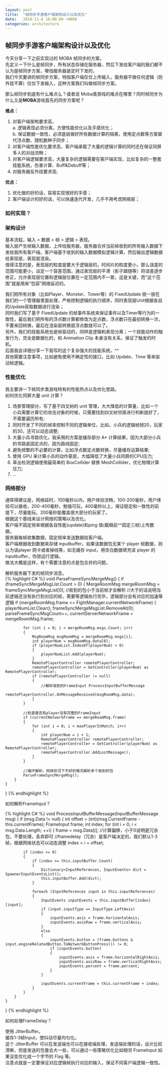 ```yaml
---
layout: post
title:  "帧同步手游客户端架构设计以及优化"
date:   2018-11-8 10:00:00 +0800
categories: architecture
---
```

## 帧同步手游客户端架构设计以及优化
今天分享一下之前实现过的 MOBA 帧同步的方案。<br>
先定义一下什么是帧同步，所有状态存储在服务器，然后下发给客户端的我们都不认为是帧同步方案，哪怕服务器是定时下发的，<br>
我们今天要讲的帧同步方案，特指客户端仅仅上传输入，服务器不做任何逻辑（防外挂不算）仅仅下发输入，这种方案我们叫做帧同步方案。<br>

那么帧同步到底有什么难点么？或者说 Moba类游戏的难点在哪里？同时帧同步为什么又是**MOBA**游戏首先的同步方案呢？<br>

**难点：**
1. 对客户端架构要求高，<br>
	a. 逻辑表现必须分离，方便性能优化以及手感优化；<br>
	b. 保证数据一致性，必须底层做好所有数据计算的隔离，使用定点数等方案替代浮点数、随机数种子同步；<br>
2. 对客户端性能优化要求高，客户端承载了大量的逻辑计算的同时还在保证同屏多人的对战流畅；
3. 对客户端逻辑要求高，大量复杂的逻辑需要在客户端实现，比如复杂的一整套技能系统，伤害计算、Buff&Debuff等；
4. 对服务器反外挂要求高;

**优点：**
1. 优化做的好的话，容易实现很好的手感；
2. 客户端设计的好的话，可以快速迭代开发，几乎不用考虑网络层；

### 如何实现？<br>

### 架构设计
基本流程，输入 > 数据 > 帧 > 逻辑 > 表现。<br>
输入层产生帧输入数据，上传给服务器，服务器合并当前帧收到的所有输入数据下发给我所有客户端，客户端基于收到的输入数据模拟逻辑计算，然后输出逻辑数据给表现层，表现层渲染。<br>
值得注意的是，表现层的粒度是要大于逻辑层的，时间片的粒度更小，那么误差的范围可能更小，设定一个容差范围，通过表现层的平滑（影子跟随等）将误差逐步修正，允许表现层位置和逻辑层位置在一定范围内不一致，这是关键，而“这个范围”就是用来“包容”网络延迟的。

我们把所有对象（比如Player、Monster、Tower等）的 FixedUpdate 统一放在我们的一个管理器里面处理，严格控制逻辑的执行顺序，同时表现层Unit根据各自的Update获取数据进行渲染；<br>
同时我们写了基于 FixedUpdate 的帧事件系统来保证事件以及Timer等行为的一致性，最后我们把所有的浮点数计算都修改为定点数，浮点数只在最初转换一次，不要来回转换，最后在渲染层转换层浮点数就可以了。<br>
另外，我们的技能系统也是帧驱动的，同样是逻辑和表现分离；一个技能动作的触发行为，完全是数据化的，和 Animation Clip 本身没有关系，保证了触发的时机。<br>
后面我会详细分享一下我写的这个复杂强大的技能系统，^^<br>
其他需要注意事项，比如避免使用不确定性的接口，比如 Update、Time 等来驱动帧逻辑。<br>


### 性能优化
我主要讲一下帧同步类游戏特有的性能热点以及优化思路。<br>
如何优化同屏大量 unit 计算？
1. 场景管理部分，写了基于四叉树的 unit 管理，大大降低的计算量，比如一个小兵需要计算它的攻击对象的时候，只需要找到四叉树邻居进行判断就好了，不需要遍历所有;
2. 同时开发了不同的帧率控制不同的逻辑单位，比如，小兵的逻辑帧频20，玩家的30，还可以动态调整;
3. 大量小兵寻路优化，我采用的方案是缓存部分 A* 计算结果，因为大部分小兵的寻路是固定点的，因为路线固定;
4. 避免频繁的不必要的计算，比如浮点数定点数转换，尽量缓存运算结果;
5. 使用 GPU 来计算小兵的动作蒙皮，大幅降低了大量小兵同屏的CPU压力;
6. 草丛检测逻辑使用最简单的 BoxCollider 替换 MeshCollider，优化物理计算压力;
7. ...

### 网络部分
通常得建议是，网络延时，100毫秒以内，用户体验流畅，100-200毫秒，用户体验可以接收，200-400毫秒，勉强可玩，400毫秒以上，保证稳定和一致性的前提下，尽量能玩。200毫秒能覆盖很大部分的玩家了。<br>
根据这个基线来设计网络的策略以及优化。<br>
客户端不固定频率根据各自性能(update)和ping 值(截稿前^^固定三帧)上传数据。<br>
服务器每帧收集数据，固定频率发送数据给客户端。<br>
客户端根据收到数据来存储 inputbuffer，如果该数据包无某个 player 帧数据，则认为该player 网卡或者掉线等，如无缓存 input，用空白数据填充该 player 的 inputbuffer，伪锁运行逻辑。<br>
做法大概是这样，有个需要注意的点是包合并的问题，<br>

解析服务器下发的帧同步消息。<br>
{% highlight C# %}
void ParseFrameSyncMergeMsg()
{
	if (frameSyncMergeMsgList.Count > 0)
	{
		MergeRoomMsg mergeRoomMsg = frameSyncMergeMsgList[0];
		//收到的包小于当前帧才会解析
		//大于的话说明当前逻辑还没有执行到对应的帧，需要等逻辑执行完毕，逻辑部分会有对应的加速等逻辑
		if (mergeRoomMsg.frame <= FightManager.currentNetworkFrame)
		{
			playerNumList.Clear();
			frameSyncMergeMsgList.RemoveAt(0);
			parseFrameSyncMsgCount++;
			currentServerNetworkFrame = mergeRoomMsg.frame;

			for (int i = 0; i < mergeRoomMsg.msgs.Count; i++)
			{
				MsgRoomMsg msgRoomMsg = mergeRoomMsg.msgs[i];
				int playerNum = msgRoomMsg.data[0];
				if (playerNumList.IndexOf(playerNum) < 0)
				{
					playerNumList.Add(playerNum);
				}
				RemotePlayerController remotePlayerController;
				remotePlayerController = GetController(playerNum) as RemotePlayerController;
				if (remotePlayerController != null)
				{
					//解析收到的FrameInput ProcessInputBufferMessage
					remotePlayerController.OnMessageReceived(msgRoomMsg.data);
				}
			}

			//检查是否有player没有完整的FrameInput
			if (currentNetworkFrame == mergeRoomMsg.frame)
			{
				for (int i = 0; i < maxPlayerInMatch; i++)
				{
					int playerNum = i + 1;
					RemotePlayerController remotePlayerController;
					remotePlayerController = GetController(playerNum) as RemotePlayerController;
					remotePlayerController.AddLostMessage();
				}
			}

			//循环解析，网络状况下不好的情况解析多个收到的包
			ParseFrameSyncMergeMsg();
		}
	}
}
{% endhighlight %}

如何解析FrameInput？<br>


{% highlight C# %}
void ProcessInputBufferMessage(InputBufferMessage msg)
{
	if (msg.Data != null)
	{
		int offset = (int)(msg.CurrentFrame - this.currentFrame);
		FrameInput frame;
		int index;
		for (int i = 0; i < msg.Data.Length; ++i)
		{
			frame = msg.Data[i];
			//计算偏移，小于0说明是冗余包，不要处理，丢弃即可
			//framedelay（冗余）是客户端决定的，我们默认1-3帧，根据网络状态可以动态调整
			index = i + offset;

			if (index >= 0)
			{
				if (index >= this.inputBuffer.Count)
				{
					Dictionary<InputReferences, InputEvents> dict = SpawnerInputEventsList();
					this.inputBuffer.Add(dict);
				}
				
				foreach (InputReferences input in this.inputReferences)
				{
					InputEvents inputEvents = this.inputBuffer[index][input];
					if (input.inputType == InputType.LeftAxis)
					{
						inputEvents.axis = frame.horizontalAxis;
						inputEvents.axisRaw = frame.verticalAxis;
					}
					else
					{
						inputEvents.button = (frame.buttons & input.engineRelatedButton.ToNetworkButtonPress()) != 0;
						if (inputEvents.button)
						{
							inputEvents.axis = frame.horizontalRightAxis;
							inputEvents.axisRaw = frame.verticalRightAxis;
							inputEvents.percent = frame.percent;
						}                          
					}

					inputEvents.currentFrame = this.currentFrame + index;
				}
			}
		}
	}
}
{% endhighlight %}

如何处理FrameDelay？<br>

使用 JitterBuffer。<br>
缓存1-3帧Input，使抖动尽量均匀化。<br>
这个 JitterBuffer 可以在发送端也可以在接收端处理，发送端处理的话，设计比较清晰，但是发送的包量会大一些，可以通过一些策略优化比如相邻 FrameInput 如果没变优化成一个字节的 Flag 等。<br>
注意点就是一定要保证对应逻辑帧执行对应的输入，保证不同客户端逻辑一致性。<br>



